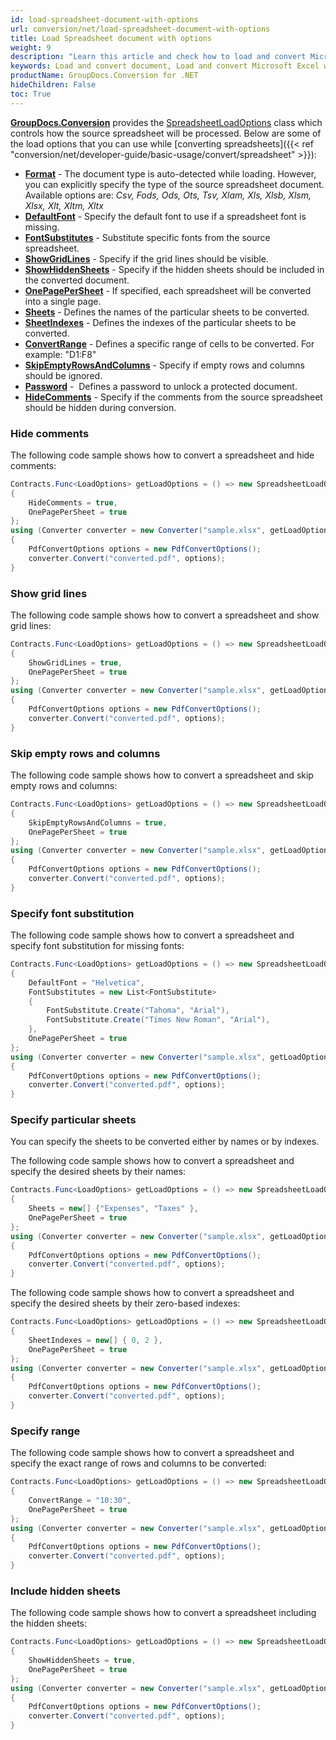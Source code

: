 ```yaml
---
id: load-spreadsheet-document-with-options
url: conversion/net/load-spreadsheet-document-with-options
title: Load Spreadsheet document with options
weight: 9
description: "Learn this article and check how to load and convert Microsoft Excel and Open Document spreadsheets with advanced options using GroupDocs.Conversion for .NET API."
keywords: Load and convert document, Load and convert Microsoft Excel workbook, Load and convert XLSX document, Load and convert XLS spreadsheet
productName: GroupDocs.Conversion for .NET
hideChildren: False
toc: True
---
```


[**GroupDocs.Conversion**](https://products.groupdocs.com/conversion/net) provides the [SpreadsheetLoadOptions](https://reference.groupdocs.com/conversion/net/groupdocs.conversion.options.load/spreadsheetloadoptions) class which controls how the source spreadsheet will be processed. Below are some of the load options that you can use while [converting spreadsheets]({{< ref "conversion/net/developer-guide/basic-usage/convert/spreadsheet" >}}):

*   **[Format](https://reference.groupdocs.com/conversion/net/groupdocs.conversion.options.load/spreadsheetloadoptions/format)** - The document type is auto-detected while loading. However, you can explicitly specify the type of the source spreadsheet document. Available options are: *Csv, Fods, Ods, Ots, Tsv, Xlam, Xls, Xlsb, Xlsm, Xlsx, Xlt, Xltm, Xltx*
*   **[DefaultFont](https://reference.groupdocs.com/conversion/net/groupdocs.conversion.options.load/spreadsheetloadoptions/defaultfont)** - Specify the default font to use if a spreadsheet font is missing.
*   **[FontSubstitutes](https://reference.groupdocs.com/conversion/net/groupdocs.conversion.options.load/spreadsheetloadoptions/fontsubstitutes)** - Substitute specific fonts from the source spreadsheet.
*   **[ShowGridLines](https://reference.groupdocs.com/conversion/net/groupdocs.conversion.options.load/spreadsheetloadoptions/showgridlines)** - Specify if the grid lines should be visible.
*   **[ShowHiddenSheets](https://reference.groupdocs.com/conversion/net/groupdocs.conversion.options.load/spreadsheetloadoptions/showhiddensheets)** - Specify if the hidden sheets should be included in the converted document.
*   **[OnePagePerSheet](https://reference.groupdocs.com/conversion/net/groupdocs.conversion.options.load/spreadsheetloadoptions/onepagepersheet)** - If specified, each spreadsheet will be converted into a single page.
*   **[Sheets](https://reference.groupdocs.com/conversion/net/groupdocs.conversion.options.load/spreadsheetloadoptions/sheets/)** - Defines the names of the particular sheets to be converted.
*   **[SheetIndexes](https://reference.groupdocs.com/conversion/net/groupdocs.conversion.options.load/spreadsheetloadoptions/sheetindexes/)** - Defines the indexes of the particular sheets to be converted.
*   **[ConvertRange](https://reference.groupdocs.com/conversion/net/groupdocs.conversion.options.load/spreadsheetloadoptions/convertrange)** - Defines a specific range of cells to be converted. For example: "D1:F8"
*   **[SkipEmptyRowsAndColumns](https://reference.groupdocs.com/conversion/net/groupdocs.conversion.options.load/spreadsheetloadoptions/skipemptyrowsandcolumns)** - Specify if empty rows and columns should be ignored.
*   **[Password](https://reference.groupdocs.com/conversion/net/groupdocs.conversion.options.load/spreadsheetloadoptions/password)** -  Defines a password to unlock a protected document.
*   **[HideComments](https://reference.groupdocs.com/conversion/net/groupdocs.conversion.options.load/spreadsheetloadoptions/hidecomments)** - Specify if the comments from the source spreadsheet should be hidden during conversion.

### Hide comments

The following code sample shows how to convert a spreadsheet and hide comments:

```csharp
Contracts.Func<LoadOptions> getLoadOptions = () => new SpreadsheetLoadOptions
{
    HideComments = true,
    OnePagePerSheet = true
};
using (Converter converter = new Converter("sample.xlsx", getLoadOptions))
{
    PdfConvertOptions options = new PdfConvertOptions();
    converter.Convert("converted.pdf", options);
}
```

### Show grid lines

The following code sample shows how to convert a spreadsheet and show grid lines:

```csharp
Contracts.Func<LoadOptions> getLoadOptions = () => new SpreadsheetLoadOptions
{
    ShowGridLines = true,
    OnePagePerSheet = true
};
using (Converter converter = new Converter("sample.xlsx", getLoadOptions))
{
    PdfConvertOptions options = new PdfConvertOptions();
    converter.Convert("converted.pdf", options);
}
```

### Skip empty rows and columns

The following code sample shows how to convert a spreadsheet and skip empty rows and columns:

```csharp
Contracts.Func<LoadOptions> getLoadOptions = () => new SpreadsheetLoadOptions
{
    SkipEmptyRowsAndColumns = true,
    OnePagePerSheet = true
};
using (Converter converter = new Converter("sample.xlsx", getLoadOptions))
{
    PdfConvertOptions options = new PdfConvertOptions();
    converter.Convert("converted.pdf", options);
}
```

### Specify font substitution

The following code sample shows how to convert a spreadsheet and specify font substitution for missing fonts:

```csharp
Contracts.Func<LoadOptions> getLoadOptions = () => new SpreadsheetLoadOptions
{
    DefaultFont = "Helvetica",
    FontSubstitutes = new List<FontSubstitute>
    {
        FontSubstitute.Create("Tahoma", "Arial"),
        FontSubstitute.Create("Times New Roman", "Arial"),
    },
    OnePagePerSheet = true
};
using (Converter converter = new Converter("sample.xlsx", getLoadOptions))
{
    PdfConvertOptions options = new PdfConvertOptions();
    converter.Convert("converted.pdf", options);
}
```
### Specify particular sheets

You can specify the sheets to be converted either by names or by indexes. 

The following code sample shows how to convert a spreadsheet and specify the desired sheets by their names:

```csharp
Contracts.Func<LoadOptions> getLoadOptions = () => new SpreadsheetLoadOptions
{
    Sheets = new[] {"Expenses", "Taxes" },
    OnePagePerSheet = true
};
using (Converter converter = new Converter("sample.xlsx", getLoadOptions))
{
    PdfConvertOptions options = new PdfConvertOptions();
    converter.Convert("converted.pdf", options);
}
```

The following code sample shows how to convert a spreadsheet and specify the desired sheets by their zero-based indexes:

```csharp
Contracts.Func<LoadOptions> getLoadOptions = () => new SpreadsheetLoadOptions
{
    SheetIndexes = new[] { 0, 2 },
    OnePagePerSheet = true
};
using (Converter converter = new Converter("sample.xlsx", getLoadOptions))
{
    PdfConvertOptions options = new PdfConvertOptions();
    converter.Convert("converted.pdf", options);
}
```

### Specify range

The following code sample shows how to convert a spreadsheet and specify the exact range of rows and columns to be converted:

```csharp
Contracts.Func<LoadOptions> getLoadOptions = () => new SpreadsheetLoadOptions
{
    ConvertRange = "10:30",
    OnePagePerSheet = true
};
using (Converter converter = new Converter("sample.xlsx", getLoadOptions))
{
    PdfConvertOptions options = new PdfConvertOptions();
    converter.Convert("converted.pdf", options);
}
```

### Include hidden sheets

The following code sample shows how to convert a spreadsheet including the hidden sheets:

```csharp
Contracts.Func<LoadOptions> getLoadOptions = () => new SpreadsheetLoadOptions
{
    ShowHiddenSheets = true,
    OnePagePerSheet = true
};
using (Converter converter = new Converter("sample.xlsx", getLoadOptions))
{
    PdfConvertOptions options = new PdfConvertOptions();
    converter.Convert("converted.pdf", options);
}
```
